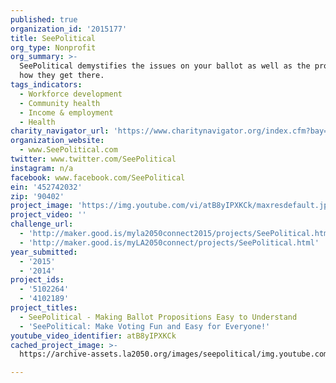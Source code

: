 ```yaml
---
published: true
organization_id: '2015177'
title: SeePolitical
org_type: Nonprofit
org_summary: >-
  SeePolitical demystifies the issues on your ballot as well as the process of
  how they get there.
tags_indicators:
  - Workforce development
  - Community health
  - Income & employment
  - Health
charity_navigator_url: 'https://www.charitynavigator.org/index.cfm?bay=search.profile&ein=452742032'
organization_website:
  - www.SeePolitical.com
twitter: www.twitter.com/SeePolitical
instagram: n/a
facebook: www.facebook.com/SeePolitical
ein: '452742032'
zip: '90402'
project_image: 'https://img.youtube.com/vi/atB8yIPXKCk/maxresdefault.jpg'
project_video: ''
challenge_url:
  - 'http://maker.good.is/myla2050connect2015/projects/SeePolitical.html'
  - 'http://maker.good.is/myLA2050connect/projects/SeePolitical.html'
year_submitted:
  - '2015'
  - '2014'
project_ids:
  - '5102264'
  - '4102189'
project_titles:
  - SeePolitical - Making Ballot Propositions Easy to Understand
  - 'SeePolitical: Make Voting Fun and Easy for Everyone!'
youtube_video_identifier: atB8yIPXKCk
cached_project_image: >-
  https://archive-assets.la2050.org/images/seepolitical/img.youtube.com/vi/atB8yIPXKCk/maxresdefault.jpg

---
```

